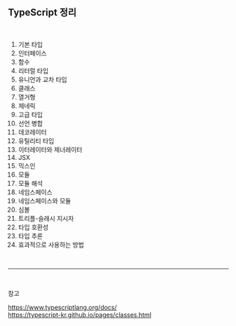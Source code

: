 ## TypeScript 정리

</br>

<ol>
    <li>기본 타입</li>
    <li>인터페이스</li>
    <li>함수</li>
    <li>리터럴 타입</li>
    <li>유니언과 교차 타입</li>
    <li>클래스</li>
    <li>열거형</li>
    <li>제네릭</li>
    <li>고급 타입</li>
    <li>선언 병합</li>
    <li>데코레이터</li>
    <li>유틸리티 타입</li>
    <li>이터레이터와 제너레이터</li>
    <li>JSX</li>
    <li>믹스인</li>
    <li>모듈</li>
    <li>모듈 해석</li>
    <li>네임스페이스</li>
    <li>네임스페이스와 모듈</li>
    <li>심볼</li>
    <li>트리플-슬래시 지시자</li>
    <li>타입 호환성</li>
    <li>타입 추론</li>
    <li>효과적으로 사용하는 방법</li>
</ol>

<br />

---

<br />

참고
<br />

https://www.typescriptlang.org/docs/
<br />
https://typescript-kr.github.io/pages/classes.html

